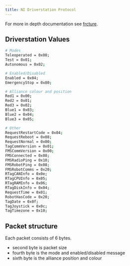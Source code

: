 ```yaml
---
title: NI Driverstation Protocol
---
```


For more in depth documentation see [frcture](https://frcture.readthedocs.io/en/latest/).

Driverstation Values
---
``` bash
# Modes
Teleoperated = 0x00;
Test = 0x01;
Autonomous = 0x02;

# Enabled/Disabled
Enabled = 0x04;
EmergencyStop = 0x80;

# Alliance colour and position
Red1 = 0x00;
Red2 = 0x01;
Red3 = 0x02;
Blue1 = 0x03;
Blue2 = 0x04;
Blue3 = 0x05;

# Other
RequestRestartCode = 0x04;
RequestReboot = 0x08;
RequestNormal = 0x00;
TagCommVersion = 0x01;
FMSCommVersion = 0x00;
FMSConnected = 0x08;
FMSRadioPing = 0x10;
FMSRobotPing = 0x08;
FMSRobotComms = 0x20;
RTagCANInfo = 0x0e;
RTagCPUInfo = 0x05;
RTagRAMInfo = 0x06;
RTagDiskInfo = 0x04;
RequestTime = 0x01;
RobotHasCode = 0x20;
TagDate = 0x0f;
TagJoystick = 0x0c;
TagTimezone = 0x10;
```

Packet structure
---
Each packet consists of 6 bytes.
- second byte is packet size
- fourth byte is the mode and enabled/disabled message
- sixth byte is the alliance position and colour
